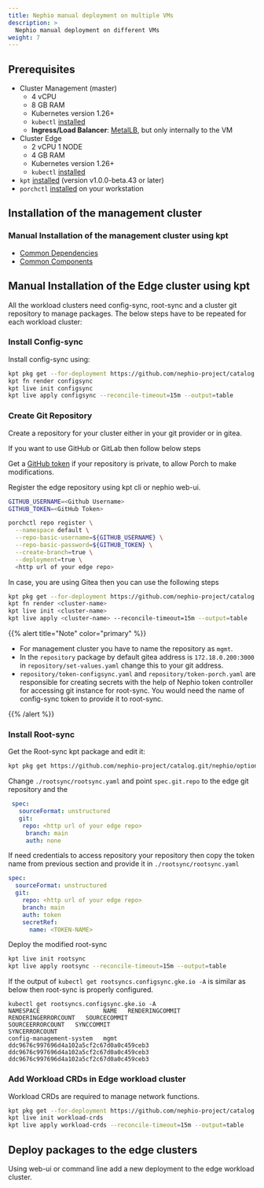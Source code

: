 ```yaml
---
title: Nephio manual deployment on multiple VMs
description: >
  Nephio manual deployment on different VMs
weight: 7
---
```


## Prerequisites
* Cluster Management (master)
  * 4 vCPU
  * 8 GB RAM
  * Kubernetes version 1.26+
  * `kubectl` [installed ](https://kubernetes.io/docs/tasks/tools/install-kubectl-linux/)
  * **Ingress/Load Balancer**: [MetalLB](https://metallb.universe.tf/), but only internally to the VM
* Cluster Edge
  * 2 vCPU 1 NODE
  * 4 GB RAM
  * Kubernetes version 1.26+
  * `kubectl` [installed ](https://kubernetes.io/docs/tasks/tools/install-kubectl-linux/)
* `kpt` [installed](https://kpt.dev/installation/kpt-cli) (version v1.0.0-beta.43 or later)
* `porchctl` [installed](/content/en/docs/porch/using-porch/porchctl-cli-guide.md) on your workstation

## Installation of the management cluster

### Manual Installation of the management cluster using kpt

- [Common Dependencies](/content/en/docs/guides/install-guides/common-dependencies.md)
- [Common Components](/content/en/docs/guides/install-guides/common-components.md)

## Manual Installation of the Edge cluster using kpt

All the workload clusters need config-sync, root-sync 
and a cluster git repository to manage packages. 
The below steps have to be repeated for each workload cluster:

### Install Config-sync

Install config-sync using:

```bash
kpt pkg get --for-deployment https://github.com/nephio-project/catalog.git/nephio/core/configsync@@origin/v3.0.0
kpt fn render configsync
kpt live init configsync
kpt live apply configsync --reconcile-timeout=15m --output=table
```

### Create Git Repository

Create a repository for your cluster either in your git provider or in gitea. 

If you want to use GitHub or GitLab then follow below steps

Get a [GitHub token](https://docs.github.com/en/authentication/keeping-your-account-and-data-secure/managing-your-personal-access-tokens#fine-grained-personal-access-tokens) if your repository is private,
to allow Porch to make modifications.

Register the edge repository using kpt cli or nephio web-ui.

```bash
GITHUB_USERNAME=<Github Username>
GITHUB_TOKEN=<GitHub Token>

porchctl repo register \
  --namespace default \
  --repo-basic-username=${GITHUB_USERNAME} \
  --repo-basic-password=${GITHUB_TOKEN} \
  --create-branch=true \
  --deployment=true \
  <http url of your edge repo>
```


In case, you are using Gitea then you can use the following steps

```bash
kpt pkg get --for-deployment https://github.com/nephio-project/catalog.git/distros/sandbox/repository@@origin/v3.0.0 <cluster-name>
kpt fn render <cluster-name>
kpt live init <cluster-name>
kpt live apply <cluster-name> --reconcile-timeout=15m --output=table
```

{{% alert title="Note" color="primary" %}} 

* For management cluster you have to name the repository as `mgmt`.
* In the `repository` package by default gitea address is `172.18.0.200:3000` in `repository/set-values.yaml` 
change this to your git address.
* `repository/token-configsync.yaml` and `repository/token-porch.yaml` are responsible for creating secrets with the help of Nephio token controller for accessing git instance for root-sync. You would need the name of config-sync token to provide it to root-sync.

{{% /alert %}}

### Install Root-sync

Get the Root-sync kpt package and edit it:

```bash
kpt pkg get https://github.com/nephio-project/catalog.git/nephio/optional/rootsync@@origin/v3.0.0
```

Change `./rootsync/rootsync.yaml` and point `spec.git.repo` to the edge git repository and the  

```yaml
 spec:
   sourceFormat: unstructured
   git:
    repo: <http url of your edge repo>
     branch: main
     auth: none
```

If need credentials to access repository your repository then 
copy the token name from previous section and provide it in 
`./rootsync/rootsync.yaml`

```yaml
spec:
  sourceFormat: unstructured
  git:
    repo: <http url of your edge repo>
    branch: main
    auth: token
    secretRef:
      name: <TOKEN-NAME>
```

Deploy the modified root-sync

```bash
kpt live init rootsync
kpt live apply rootsync --reconcile-timeout=15m --output=table
```


If the output of `kubectl get rootsyncs.configsync.gke.io -A` 
is similar as below then root-sync is properly configured. 

```console
kubectl get rootsyncs.configsync.gke.io -A
NAMESPACE                  NAME   RENDERINGCOMMIT                            RENDERINGERRORCOUNT   SOURCECOMMIT                               SOURCEERRORCOUNT   SYNCCOMMIT                                 SYNCERRORCOUNT
config-management-system   mgmt   ddc9676c997696d4a102a5cf2c67d0a0c459ceb3                         ddc9676c997696d4a102a5cf2c67d0a0c459ceb3                      ddc9676c997696d4a102a5cf2c67d0a0c459ceb3   
```

### Add Workload CRDs in Edge workload cluster

Workload CRDs are required to manage network functions. 

```bash
kpt pkg get --for-deployment https://github.com/nephio-project/catalog.git/nephio/core/workload-crds@@origin/v3.0.0
kpt live init workload-crds
kpt live apply workload-crds --reconcile-timeout=15m --output=table
```

## Deploy packages to the edge clusters

Using web-ui or command line add a new deployment to the edge workload cluster. 
